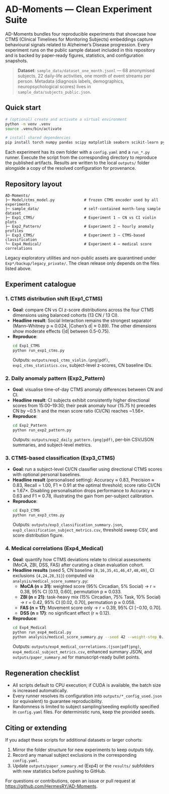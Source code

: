 # AD-Moments — Clean Experiment Suite

AD-Moments bundles four reproducible experiments that showcase how CTMS
(Clinical Timelines for Monitoring Subjects) embeddings capture behavioural
signals related to Alzheimer’s Disease progression. Every experiment runs on the
public sample dataset included in this repository and is backed by paper-ready
figures, statistics, and configuration snapshots.

> **Dataset**: `sample_data/dataset_one_month.jsonl` — 68 anonymised subjects,
> 22 daily-life activities, one month of event streams per person. Metadata
> (diagnosis labels, demographics, neuropsychological scores) lives in
> `sample_data/subjects_public.json`.

## Quick start

```bash
# (optional) create and activate a virtual environment
python -m venv .venv
source .venv/bin/activate

# install shared dependencies
pip install torch numpy pandas scipy matplotlib seaborn scikit-learn pyyaml tqdm
```

Each experiment has its own folder with a `config.yaml` and a `run_*.py` runner.
Execute the script from the corresponding directory to reproduce the published
artifacts. Results are written to the local `outputs/` folder alongside a copy of
the resolved configuration for provenance.

## Repository layout

```
AD-Moments/
├─ Model/ctms_model.py             # frozen CTMS encoder used by all experiments
├─ sample_data/                    # self-contained month-long sample dataset
├─ Exp1_CTMS/                      # Experiment 1 — CN vs CI violin plots
├─ Exp2_Pattern/                   # Experiment 2 — hourly anomaly profiles
├─ Exp3_CTMS/                      # Experiment 3 — CTMS-based classification
└─ Exp4_Medical/                   # Experiment 4 — medical score correlations
```

Legacy exploratory utilities and non-public assets are quarantined under
`Exp*/backup/legacy_private/`. The clean release only depends on the files listed
above.

## Experiment catalogue

### 1. CTMS distribution shift (Exp1_CTMS)
- **Goal**: compare CN vs CI z-score distributions across the four CTMS
  dimensions using balanced cohorts (13 CN / 13 CI).
- **Headline result**: Social Interaction remains the strongest separator
  (Mann–Whitney p ≈ 0.024, |Cohen’s d| ≈ 0.89). The other dimensions show
  moderate effects (|d| between 0.5–0.75).
- **Reproduce**:
  ```bash
  cd Exp1_CTMS
  python run_exp1_ctms.py
  ```
  Outputs: `outputs/exp1_ctms_violin.(png|pdf)`, `exp1_ctms_statistics.csv`,
  subject-level z-scores, CN baseline IDs.

### 2. Daily anomaly pattern (Exp2_Pattern)
- **Goal**: visualise time-of-day CTMS anomaly differences between CN and CI.
- **Headline result**: CI subjects exhibit consistently higher directional scores
  from 15:00–19:30; their peak anomaly hour (15.75 h) precedes CN by ~0.5 h and
  the mean score ratio (CI/CN) reaches ~1.56×.
- **Reproduce**:
  ```bash
  cd Exp2_Pattern
  python run_exp2_pattern.py
  ```
  Outputs: `outputs/exp2_daily_pattern.(png|pdf)`, per-bin CSV/JSON summaries,
  and subject-level metrics.

### 3. CTMS-based classification (Exp3_CTMS)
- **Goal**: run a subject-level CI/CN classifier using directional CTMS scores
  with optional personal baselines.
- **Headline result** (personalised setting): Accuracy ≈ 0.83, Precision ≈ 0.83,
  Recall = 1.00, F1 ≈ 0.91 at the optimal threshold; score ratio CI/CN ≈ 1.67×.
  Disabling personalisation drops performance to Accuracy ≈ 0.63 and F1 ≈ 0.78,
  illustrating the gain from per-subject calibration.
- **Reproduce**:
  ```bash
  cd Exp3_CTMS
  python run_exp3_ctms.py
  ```
  Outputs: `outputs/exp3_classification_summary.json`,
  `exp3_classification_subject_metrics.csv`, threshold sweep CSV,
  and score distribution figure.

### 4. Medical correlations (Exp4_Medical)
- **Goal**: quantify how CTMS deviations relate to clinical assessments (MoCA,
  ZBI, DSS, FAS) after curating a clean evaluation cohort.
- **Headline results** (seed 5, CN baseline `[8,16,35,41,46,47,48,49]`, CI
  exclusions `{4,24,28,31}`) computed via `analysis/medical_score_summary.py`:
  - **MoCA (n = 31)**: weighted score (95% Circadian, 5% Social)
    → r = 0.38, 95% CI [0.13, 0.60], permutation p ≈ 0.033.
  - **ZBI (n = 21)**: task-heavy mix (15% Circadian, 75% Task, 10% Social)
    → r = 0.42, 95% CI [0.02, 0.70], permutation p ≈ 0.058.
  - **FAS (n = 17)**: Movement score only → r = 0.39, 95% CI [−0.10, 0.70].
  - **DSS (n = 17)**: no significant effect (r ≈ 0.12).
- **Reproduce**:
  ```bash
  cd Exp4_Medical
  python run_exp4_medical.py
  python analysis/medical_score_summary.py --seed 42 --weight-step 0.05
  ```
  Outputs: `outputs/exp4_medical_correlations.(json|pdf|png)`,
  `exp4_medical_subject_metrics.csv`, enhanced summary JSON, and
  `outputs/paper_summary.md` for manuscript-ready bullet points.

## Regeneration checklist
- All scripts default to CPU execution; if CUDA is available, the batch size is
  increased automatically.
- Every runner resolves its configuration into `outputs/*_config_used.json`
  (or equivalent) to guarantee reproducibility.
- Randomness is limited to subject sampling/seeding explicitly specified in
  `config.yaml` files. For deterministic runs, keep the provided seeds.

## Citing or extending
If you adapt these scripts for additional datasets or larger cohorts:
1. Mirror the folder structure for new experiments to keep outputs tidy.
2. Record any manual subject exclusions in the corresponding `config.yaml`.
3. Update `outputs/paper_summary.md` (Exp4) or the `results/` subfolders with new
   statistics before pushing to GitHub.

For questions or contributions, open an issue or pull request at
https://github.com/HermesRY/AD-Moments.
